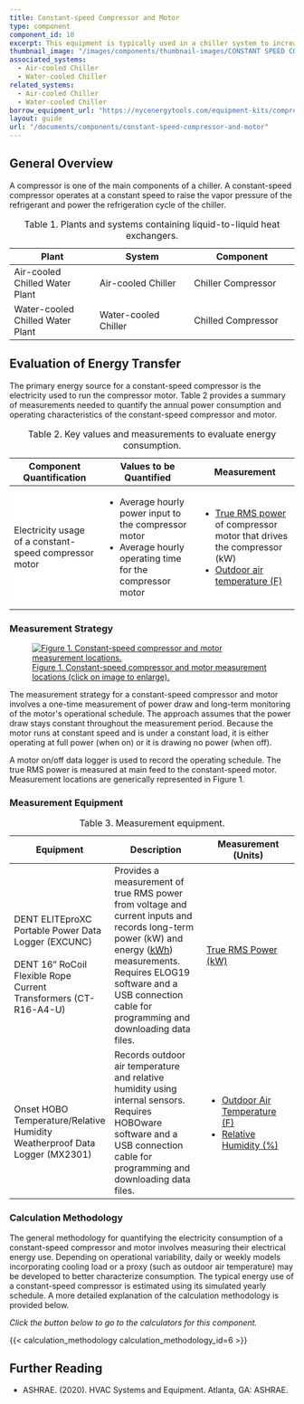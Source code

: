 ```yaml
---
title: Constant-speed Compressor and Motor
type: component
component_id: 10
excerpt: This equipment is typically used in a chiller system to increase the temperature and pressure of refrigerant.
thumbnail_image: "/images/components/thumbnail-images/CONSTANT SPEED COMPRESSOR.jpg"
associated_systems:
  - Air-cooled Chiller
  - Water-cooled Chiller
related_systems:
  - Air-cooled Chiller
  - Water-cooled Chiller
borrow_equipment_url: "https://nycenergytools.com/equipment-kits/compressor-and-motor-kit/"
layout: guide
url: "/documents/components/constant-speed-compressor-and-motor"
---
```


## General Overview

A compressor is one of the main components of a chiller. A constant-speed compressor operates at a
constant speed to raise the vapor pressure of the refrigerant and power the refrigeration cycle of the chiller. 

<div class="table-wrapper">
<table width="100%" cellspacing="0" cellpadding="7">
    <caption>Table 1. Plants and systems containing liquid-to-liquid heat exchangers.</caption>
    <thead>
        <tr>
            <th width="21.964285714285715%">
                Plant
            </th>
            <th width="24.285714285714285%">
                System
            </th>
            <th width="26.964285714285715%">
                Component
            </th>
        </tr>
    </thead>
    <tbody>
        <tr>
            <td style="background-color: rgb(255, 255, 255);" width="21.964285714285715%" bgcolor="#e2efd9">
                Air-cooled Chilled Water Plant
            </td>
            <td style="background-color: rgb(255, 255, 255);" width="24.285714285714285%" bgcolor="#e2efd9">
                Air-cooled Chiller
            </td>
            <td style="background-color: rgb(255, 255, 255);" width="26.964285714285715%" bgcolor="#e2efd9">
                Chiller Compressor
            </td>
        </tr>
        <tr>
            <td style="background-color: rgb(255, 255, 255);" width="21.964285714285715%" bgcolor="#e2efd9">
                Water-cooled Chilled Water Plant
            </td>
            <td style="background-color: rgb(255, 255, 255);" width="24.285714285714285%" bgcolor="#e2efd9">
                Water-cooled Chiller
            </td>
            <td style="background-color: rgb(255, 255, 255);" width="26.964285714285715%" bgcolor="#e2efd9">
                Chilled Compressor
            </td>
        </tr>
    </tbody>
</table> 
</div>

## Evaluation of Energy Transfer

The primary energy source for a constant-speed compressor is the electricity used to run the compressor motor. Table 2 provides a summary of measurements needed to quantify the annual power consumption and operating characteristics of the constant-speed compressor and motor.

<div class="table-wrapper">
<table width="100%" cellspacing="0" cellpadding="7">
    <caption>Table 2. Key values and measurements to evaluate energy consumption.</caption>
    <thead>
        <tr>
            <th width="21.964285714285715%">
                Component Quantification
            </th>
            <th width="24.285714285714285%">
                Values to be Quantified
            </th>
            <th width="26.964285714285715%">
                Measurement
            </th>
        </tr>
    </thead>
    <tbody>
        <tr>
            <td style="background-color: rgb(255, 255, 255);" width="21.964285714285715%" bgcolor="#e2efd9">
                Electricity usage of a constant-speed compressor motor
            </td>
            <td style="background-color: rgb(255, 255, 255);" width="24.285714285714285%" bgcolor="#e2efd9">
                <ul>
                    <li>Average hourly power input to the compressor motor</li>
                    <li>Average hourly operating time for the compressor motor</li>
                </ul>
            </td>
            <td style="background-color: rgb(255, 255, 255);" width="26.964285714285715%" bgcolor="#e2efd9">
                <ul>
                    <li><a href="/documents/measurement-technique/true-rms-power">True RMS power</a> of compressor motor that drives the compressor (kW)</li>
                    <li><a href="/documents/measurement-technique/outdoor-air-temperature">Outdoor air temperature (F)</a></li>
                </ul>
            </td>
        </tr>
    </tbody>
</table> 
</div>

### Measurement Strategy

<a href="/images/components/2024_1022_CS_compressor_component_figure 1.jpg">
<figure class="figure mb-3 mt-3 mx-auto">
  <img src="/images/components/2024_1022_CS_compressor_component_figure 1.jpg" class="figure-img img-fluid rounded zoom" alt="Figure 1. Constant-speed compressor and motor measurement locations.">
  <figcaption class="figure-caption text-left">Figure 1. Constant-speed compressor and motor measurement locations (click on image to enlarge).</figcaption>
</figure>
</a>

The measurement strategy for a constant-speed compressor and motor involves a one-time measurement of power draw and long-term monitoring of the motor's operational schedule. The approach assumes that the power draw stays constant throughout the measurement period. Because the motor runs at constant speed and is under a constant load, it is either operating at full power (when on) or it is drawing no power (when off).

A motor on/off data logger is used to record the operating schedule. The true RMS power is measured at main feed to the constant-speed motor. Measurement locations are generically represented in Figure 1. 

### Measurement Equipment

<div class="table-wrapper">
<table width="100%" cellspacing="0" cellpadding="7">
    <caption>Table 3. Measurement equipment.</caption>
    <thead>
        <tr>
            <th width="33.333333333333336%">
                Equipment
            </th>
            <th width="33.333333333333336%">
                Description
            </th>
            <th width="33.333333333333336%">
                Measurement (Units)
            </th>
        </tr>
    </thead>
    <tbody>
        <tr>
            <td width="33.333333333333336%">
                <a href="https://nycenergytools.com/wp-content/uploads/2021/05/Energy_Logger_-_Elite_Pro-5.jpg">
                <figure class="figure">
                <img src="https://nycenergytools.com/wp-content/uploads/2021/05/Energy_Logger_-_Elite_Pro-5.jpg" class="figure-img img-fluid rounded" alt="">
                <figcaption class="figure-caption text-left"></figcaption>
                </figure>
                </a>
                DENT ELITEproXC Portable Power Data Logger (EXCUNC)
                <br></br>
                DENT 16” RoCoil Flexible Rope Current Transformers (CT-R16-A4-U)
            </td>
            <td width="33.333333333333336%">
                Provides a measurement of true RMS power from voltage and current inputs and records long-term power (kW) and energy (<a class="glossary-link" href="/glossary#kwh"><abbr title="Kilowatt Hour">kWh</abbr></a>) measurements. Requires ELOG19 software and a USB connection cable for programming and downloading data files.
            </td>
            <td width="33.333333333333336%">
                <a href="/documents/measurement-technique/true-rms-power">True RMS Power (kW)</a>
            </td>
        </tr>
        <tr>
            <td width="33.333333333333336%">
                <a href="https://nycenergytools.com/wp-content/uploads/2021/05/MX2301-5.jpg">
                <figure class="figure">
                <img src="https://nycenergytools.com/wp-content/uploads/2021/05/MX2301-5.jpg" class="figure-img img-fluid rounded" alt="">
                <figcaption class="figure-caption text-left"></figcaption>
                </figure>
                </a>
                Onset HOBO Temperature/Relative Humidity Weatherproof Data Logger (MX2301)
            </td>
            <td width="33.333333333333336%">
                Records outdoor air temperature and relative humidity using internal sensors. Requires HOBOware software and a USB connection cable for programming and downloading data files.
            </td>
            <td width="33.333333333333336%">
                <ul>
                <li><a href="/documents/measurement-technique/outdoor-air-temperature">Outdoor Air Temperature (F)</a></li>
                <li><a href="/documents/measurement-technique/relative-humidity">Relative Humidity (%)</a></li>
                </ul>
            </td>
        </tr>
    </tbody>
</table> 
</div>

### Calculation Methodology

The general methodology for quantifying the electricity consumption of a constant-speed compressor and motor involves measuring their electrical energy use. Depending on operational variability, daily or weekly models incorporating cooling load or a proxy (such as outdoor air temperature) may be developed to better characterize consumption. The typical energy use of a constant-speed compressor is estimated using its simulated yearly schedule. A more detailed explanation of the calculation methodology is provided below.

<i>Click the button below to go to the calculators for this component.</i>

{{< calculation_methodology calculation_methodology_id=6 >}}

## Further Reading

- ASHRAE. (2020). HVAC Systems and Equipment. Atlanta, GA: ASHRAE.